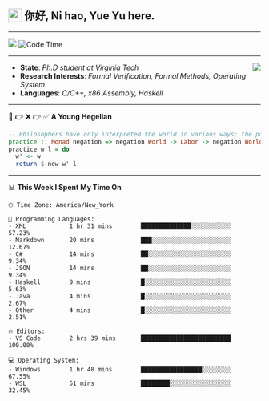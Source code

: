 <h2> <img style="vertical-align: text-bottom;" src=https://slackmojis.com/emojis/13253-yay-frog/download/ width=27> 你好, Ni hao, Yue Yu here. </h2>

---

![](https://api.visitorbadge.io/api/visitors?path=https%3A%2F%2Fgithub.com%2Ffishjump%2Ffishjump&amp;countColor=%232ccce4&amp;style=flat) ![Code Time](https://img.shields.io/badge/Code%20Time-467%20hrs%2023%20mins-blue)

---

<img align='right' src=https://slackmojis.com/emojis/5264-coding/download> </td>

- **State**: *Ph.D student at Virginia Tech*
- **Research Interests**: *Formal Verification, Formal Methods, Operating System*
- **Languages**: *C/C++, x86 Assembly, Haskell*

---

🚫 👉 ❌ 👉 ✅ **A Young Hegelian**

``` haskell
-- Philosophers have only interpreted the world in various ways; the point is to change it.
practice :: Monad negation => negation World -> Labor -> negation World
practice w l = do
  w' <- w
  return $ new w' l
```

---


📊 **This Week I Spent My Time On** 

```text
🕑︎ Time Zone: America/New_York

💬 Programming Languages:
- XML            1 hr 31 mins        ██████████████░░░░░░░░░░░     57.23%
- Markdown       20 mins             ███░░░░░░░░░░░░░░░░░░░░░░     12.67%
- C#             14 mins             ██░░░░░░░░░░░░░░░░░░░░░░░     9.34%
- JSON           14 mins             ██░░░░░░░░░░░░░░░░░░░░░░░     9.34%
- Haskell        9 mins              █░░░░░░░░░░░░░░░░░░░░░░░░     5.63%
- Java           4 mins              █░░░░░░░░░░░░░░░░░░░░░░░░     2.67%
- Other          4 mins              █░░░░░░░░░░░░░░░░░░░░░░░░     2.51%

🔥 Editors:
- VS Code        2 hrs 39 mins       █████████████████████████     100.00%

💻 Operating System:
- Windows        1 hr 48 mins        █████████████████░░░░░░░░     67.55%
- WSL            51 mins             ████████░░░░░░░░░░░░░░░░░     32.45%
```

